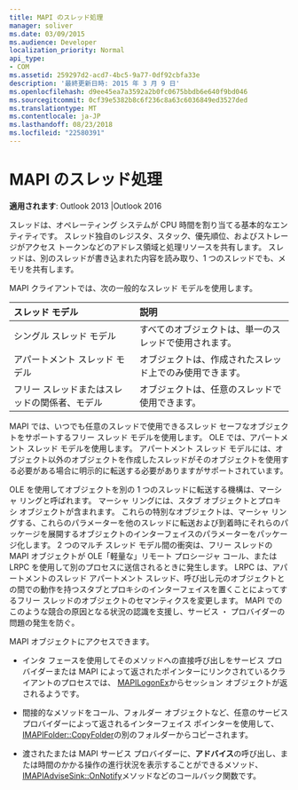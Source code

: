 ```yaml
---
title: MAPI のスレッド処理
manager: soliver
ms.date: 03/09/2015
ms.audience: Developer
localization_priority: Normal
api_type:
- COM
ms.assetid: 259297d2-acd7-4bc5-9a77-0df92cbfa33e
description: '最終更新日時: 2015 年 3 月 9 日'
ms.openlocfilehash: d9ee45ea7a3592a2b0fc0675bbdb6e640f9bd046
ms.sourcegitcommit: 0cf39e5382b8c6f236c8a63c6036849ed3527ded
ms.translationtype: MT
ms.contentlocale: ja-JP
ms.lasthandoff: 08/23/2018
ms.locfileid: "22580391"
---
```

# <a name="threading-in-mapi"></a>MAPI のスレッド処理

  
  
**適用されます**: Outlook 2013 |Outlook 2016 
  
スレッドは、オペレーティング システムが CPU 時間を割り当てる基本的なエンティティです。 スレッド独自のレジスタ、スタック、優先順位、およびストレージがアクセス トークンなどのアドレス領域と処理リソースを共有します。 スレッドは、別のスレッドが書き込まれた内容を読み取り、1 つのスレッドでも、メモリを共有します。
  
MAPI クライアントでは、次の一般的なスレッド モデルを使用します。
  
|**スレッド モデル**|**説明**|
|:-----|:-----|
|シングル スレッド モデル  <br/> |すべてのオブジェクトは、単一のスレッドで使用されます。  <br/> |
|アパートメント スレッド モデル  <br/> |オブジェクトは、作成されたスレッド上でのみ使用できます。  <br/> |
|フリー スレッドまたはスレッドの関係者、モデル  <br/> |オブジェクトは、任意のスレッドで使用できます。  <br/> |
   
MAPI では、いつでも任意のスレッドで使用できるスレッド セーフなオブジェクトをサポートするフリー スレッド モデルを使用します。 OLE では、アパートメント スレッド モデルを使用します。 アパートメント スレッド モデルには、オブジェクト以外のオブジェクトを作成したスレッドがそのオブジェクトを使用する必要がある場合に明示的に転送する必要がありますがサポートされています。
  
OLE を使用してオブジェクトを別の 1 つのスレッドに転送する機構は、マーシャ リングと呼ばれます。 マーシャ リングには、スタブ オブジェクトとプロキシ オブジェクトが含まれます。 これらの特別なオブジェクトは、マーシャ リングする、これらのパラメーターを他のスレッドに転送および到着時にそれらのパッケージを展開するオブジェクトのインターフェイスのパラメーターをパッケージ化します。 2 つのマルチ スレッド モデル間の衝突は、フリー スレッドの MAPI オブジェクトが OLE「軽量な」リモート プロシージャ コール、または LRPC を使用して別のプロセスに送信されるときに発生します。 LRPC は、アパートメントのスレッド アパートメント スレッド、呼び出し元のオブジェクトとの間での動作を持つスタブとプロキシのインターフェイスを置くことによってするフリー スレッドのオブジェクトのセマンティクスを変更します。 MAPI でのこのような競合の原因となる状況の認識を支援し、サービス ・ プロバイダーの問題の発生を防ぐ。
  
MAPI オブジェクトにアクセスできます。
  
- インタ フェースを使用してそのメソッドへの直接呼び出しをサービス プロバイダーまたは MAPI によって返されたポインターにリンクされているクライアントのプロセスでは、 [MAPILogonEx](mapilogonex.md)からセッション オブジェクトが返されるようです。
    
- 間接的なメソッドをコール、フォルダー オブジェクトなど、任意のサービス プロバイダーによって返されるインターフェイス ポインターを使用して、 [IMAPIFolder::CopyFolder](imapifolder-copyfolder.md)の別のフォルダーからコピーされます。
    
- 渡されたまたは MAPI サービス プロバイダーに、**アドバイス**の呼び出し、または時間のかかる操作の進行状況を表示することができるメソッド、 [IMAPIAdviseSink::OnNotify](imapiadvisesink-onnotify.md)メソッドなどのコールバック関数です。 
    

